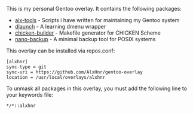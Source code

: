 This is my personal Gentoo overlay. It contains the following packages:

* [alx-tools](https://github.com/AlxHnr/alx-tools) - Scripts i have written
for maintaining my Gentoo system
* [dlaunch](https://github.com/AlxHnr/Dlaunch) - A learning dmenu wrapper
* [chicken-builder](https://github.com/AlxHnr/chicken-builder) - Makefile
generator for CHICKEN Scheme
* [nano-backup](https://github.com/AlxHnr/nano-backup) - A minimal backup
tool for POSIX systems

This overlay can be installed via repos.conf:

```
[alxhnr]
sync-type = git
sync-uri = https://github.com/AlxHnr/gentoo-overlay
location = /usr/local/overlays/alxhnr
```

To unmask all packages in this overlay, you must add the following line to
your keywords file:

```
*/*::alxhnr
```
